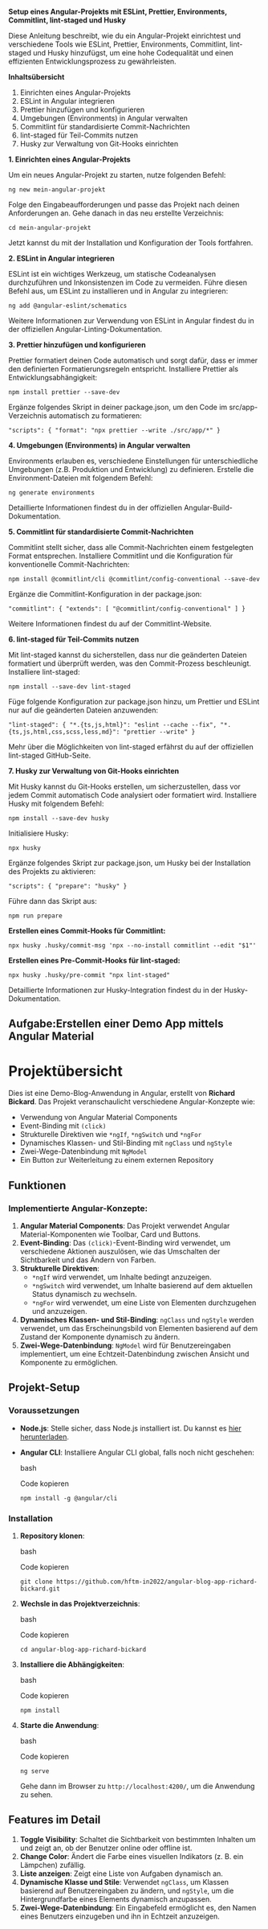 
**Setup eines Angular-Projekts mit ESLint, Prettier, Environments, Commitlint, lint-staged und Husky**

Diese Anleitung beschreibt, wie du ein Angular-Projekt einrichtest und verschiedene Tools wie ESLint, Prettier, Environments, Commitlint, lint-staged und Husky hinzufügst, um eine hohe Codequalität und einen effizienten Entwicklungsprozess zu gewährleisten.

**Inhaltsübersicht**

1.  Einrichten eines Angular-Projekts
2.  ESLint in Angular integrieren
3.  Prettier hinzufügen und konfigurieren
4.  Umgebungen (Environments) in Angular verwalten
5.  Commitlint für standardisierte Commit-Nachrichten
6.  lint-staged für Teil-Commits nutzen
7.  Husky zur Verwaltung von Git-Hooks einrichten

**1. Einrichten eines Angular-Projekts**

Um ein neues Angular-Projekt zu starten, nutze folgenden Befehl:

`ng new mein-angular-projekt`

Folge den Eingabeaufforderungen und passe das Projekt nach deinen Anforderungen an. Gehe danach in das neu erstellte Verzeichnis:

`cd mein-angular-projekt`

Jetzt kannst du mit der Installation und Konfiguration der Tools fortfahren.

**2. ESLint in Angular integrieren**

ESLint ist ein wichtiges Werkzeug, um statische Codeanalysen durchzuführen und Inkonsistenzen im Code zu vermeiden. Führe diesen Befehl aus, um ESLint zu installieren und in Angular zu integrieren:

`ng add @angular-eslint/schematics`

Weitere Informationen zur Verwendung von ESLint in Angular findest du in der offiziellen Angular-Linting-Dokumentation.

**3. Prettier hinzufügen und konfigurieren**

Prettier formatiert deinen Code automatisch und sorgt dafür, dass er immer den definierten Formatierungsregeln entspricht. Installiere Prettier als Entwicklungsabhängigkeit:

`npm install prettier --save-dev`

Ergänze folgendes Skript in deiner package.json, um den Code im src/app-Verzeichnis automatisch zu formatieren:

`"scripts": { "format": "npx prettier --write ./src/app/*" }`

**4. Umgebungen (Environments) in Angular verwalten**

Environments erlauben es, verschiedene Einstellungen für unterschiedliche Umgebungen (z.B. Produktion und Entwicklung) zu definieren. Erstelle die Environment-Dateien mit folgendem Befehl:

`ng generate environments`

Detaillierte Informationen findest du in der offiziellen Angular-Build-Dokumentation.

**5. Commitlint für standardisierte Commit-Nachrichten**

Commitlint stellt sicher, dass alle Commit-Nachrichten einem festgelegten Format entsprechen. Installiere Commitlint und die Konfiguration für konventionelle Commit-Nachrichten:

`npm install @commitlint/cli @commitlint/config-conventional --save-dev`

Ergänze die Commitlint-Konfiguration in der package.json:

`"commitlint": { "extends": [ "@commitlint/config-conventional" ] }`

Weitere Informationen findest du auf der Commitlint-Website.

**6. lint-staged für Teil-Commits nutzen**

Mit lint-staged kannst du sicherstellen, dass nur die geänderten Dateien formatiert und überprüft werden, was den Commit-Prozess beschleunigt. Installiere lint-staged:

`npm install --save-dev lint-staged`

Füge folgende Konfiguration zur package.json hinzu, um Prettier und ESLint nur auf die geänderten Dateien anzuwenden:

`"lint-staged": { "*.{ts,js,html}": "eslint --cache --fix", "*.{ts,js,html,css,scss,less,md}": "prettier --write" }`

Mehr über die Möglichkeiten von lint-staged erfährst du auf der offiziellen lint-staged GitHub-Seite.

**7. Husky zur Verwaltung von Git-Hooks einrichten**

Mit Husky kannst du Git-Hooks erstellen, um sicherzustellen, dass vor jedem Commit automatisch Code analysiert oder formatiert wird. Installiere Husky mit folgendem Befehl:

`npm install --save-dev husky`

Initialisiere Husky:

`npx husky`

Ergänze folgendes Skript zur package.json, um Husky bei der Installation des Projekts zu aktivieren:

`"scripts": { "prepare": "husky" }`

Führe dann das Skript aus:

`npm run prepare`

**Erstellen eines Commit-Hooks für Commitlint:**

`npx husky .husky/commit-msg 'npx --no-install commitlint --edit "$1"'`

**Erstellen eines Pre-Commit-Hooks für lint-staged:**

`npx husky .husky/pre-commit "npx lint-staged"`

Detaillierte Informationen zur Husky-Integration findest du in der Husky-Dokumentation.

## Aufgabe:Erstellen einer Demo App mittels Angular Material

# Projektübersicht

Dies ist eine Demo-Blog-Anwendung in Angular, erstellt von **Richard Bickard**. Das Projekt veranschaulicht verschiedene Angular-Konzepte wie:

-   Verwendung von Angular Material Components
-   Event-Binding mit `(click)`
-   Strukturelle Direktiven wie `*ngIf`, `*ngSwitch` und `*ngFor`
-   Dynamisches Klassen- und Stil-Binding mit `ngClass` und `ngStyle`
-   Zwei-Wege-Datenbindung mit `NgModel`
-   Ein Button zur Weiterleitung zu einem externen Repository

## Funktionen

### Implementierte Angular-Konzepte:

1.  **Angular Material Components**: Das Projekt verwendet Angular Material-Komponenten wie Toolbar, Card und Buttons.
2.  **Event-Binding**: Das `(click)`-Event-Binding wird verwendet, um verschiedene Aktionen auszulösen, wie das Umschalten der Sichtbarkeit und das Ändern von Farben.
3.  **Strukturelle Direktiven**:
    -   `*ngIf` wird verwendet, um Inhalte bedingt anzuzeigen.
    -   `*ngSwitch` wird verwendet, um Inhalte basierend auf dem aktuellen Status dynamisch zu wechseln.
    -   `*ngFor` wird verwendet, um eine Liste von Elementen durchzugehen und anzuzeigen.
4.  **Dynamisches Klassen- und Stil-Binding**: `ngClass` und `ngStyle` werden verwendet, um das Erscheinungsbild von Elementen basierend auf dem Zustand der Komponente dynamisch zu ändern.
5.  **Zwei-Wege-Datenbindung**: `NgModel` wird für Benutzereingaben implementiert, um eine Echtzeit-Datenbindung zwischen Ansicht und Komponente zu ermöglichen.

## Projekt-Setup

### Voraussetzungen

-   **Node.js**: Stelle sicher, dass Node.js installiert ist. Du kannst es [hier herunterladen](https://nodejs.org/).
-   **Angular CLI**: Installiere Angular CLI global, falls noch nicht geschehen:
    
    bash
    
    Code kopieren
    
    `npm install -g @angular/cli` 
    

### Installation

1.  **Repository klonen**:
    
    bash
    
    Code kopieren
    
    `git clone https://github.com/hftm-in2022/angular-blog-app-richard-bickard.git` 
    
2.  **Wechsle in das Projektverzeichnis**:
    
    bash
    
    Code kopieren
    
    `cd angular-blog-app-richard-bickard` 
    
3.  **Installiere die Abhängigkeiten**:
    
    bash
    
    Code kopieren
    
    `npm install` 
    
4.  **Starte die Anwendung**:
    
    bash
    
    Code kopieren
    
    `ng serve` 
    
    Gehe dann im Browser zu `http://localhost:4200/`, um die Anwendung zu sehen.
    

## Features im Detail

1.  **Toggle Visibility**: Schaltet die Sichtbarkeit von bestimmten Inhalten um und zeigt an, ob der Benutzer online oder offline ist.
2.  **Change Color**: Ändert die Farbe eines visuellen Indikators (z. B. ein Lämpchen) zufällig.
3.  **Liste anzeigen**: Zeigt eine Liste von Aufgaben dynamisch an.
4.  **Dynamische Klasse und Stile**: Verwendet `ngClass`, um Klassen basierend auf Benutzereingaben zu ändern, und `ngStyle`, um die Hintergrundfarbe eines Elements dynamisch anzupassen.
5.  **Zwei-Wege-Datenbindung**: Ein Eingabefeld ermöglicht es, den Namen eines Benutzers einzugeben und ihn in Echtzeit anzuzeigen.